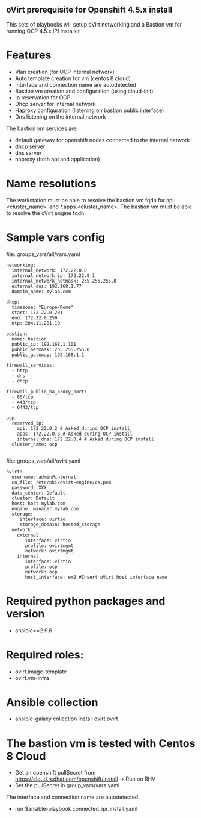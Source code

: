 ## oVirt prerequisite for Openshift 4.5.x install

This sets of playbooks will setup oVirt networking and a Bastion vm for running OCP 4.5.x IPI installer

# Features

- Vlan creation (for OCP internal network)
- Auto template creation for vm (centos 8 cloud)
- Interface and connection name are autodetected
- Bastion vm creation and configuration (using cloud-init)
- Ip reservation for OCP
- Dhcp server for internal network
- Haproxy configuration (listening on bastion public interface)
- Dns listening on the internal network

The bastion vm services are:
- default gateway for openshift nodes connected to the internal network
- dhcp server
- dns server
- haproxy (both api and application)

# Name resolutions

The workstation must be able to resolve the bastion vm fqdn for api.<cluster_name>.<domain> and *.apps.<cluster_name>.<domain>
The bastion vm must be able to resolve the oVirt engine fqdn


# Sample vars config

file: groups_vars/all/vars.yaml

```
networking:
  internal_network: 172.22.0.0
  internal_network_ip: 172.22.0.1
  internal_network_netmask: 255.255.255.0
  external_dns: 192.168.1.77
  domain_name: mylab.com

dhcp:
  timezone: "Europe/Rome"
  start: 172.22.0.201
  end: 172.22.0.250
  ntp: 204.11.201.10

bastion:
  name: bastion
  public_ip: 192.168.1.101
  public_netmask: 255.255.255.0
  public_gateway: 192.168.1.1

firewall_services:
  - http
  - dns
  - dhcp

firewall_public_ha_proxy_port:
  - 80/tcp
  - 443/tcp
  - 6443/tcp

ocp:
  reserved_ip:
    api: 172.22.0.2 # Asked during OCP install
    apps: 172.22.0.3 # Asked during OCP install
    internal_dns: 172.22.0.4 # Asked during OCP install
  cluster_name: ocp
  

```

file: groups_vars/all/ovirt.yaml

```
ovirt:
  username: admin@internal
  ca_file: /etc/pki/ovirt-engine/ca.pem
  password: XXX
  data_center: Default
  cluster: Default
  host: host.mylab.com
  engine: manager.mylab.com
  storage:
     interface: virtio
     storage_domain: hosted_storage
  network:
    external:
       interface: virtio
       profile: ovirtmgmt
       network: ovirtmgmt
    internal:
       interface: virtio
       profile: ocp
       network: ocp
       host_interface: em2 #Insert oVirt host interface name

```


# Required python packages and version

- ansible==2.9.6

# Required roles:

- ovirt.image-template
- ovirt.vm-infra

# Ansible collection 

- ansible-galaxy collection install ovirt.ovirt

# The bastion vm is tested with Centos 8 Cloud #

- Get an openshift pullSecret from https://cloud.redhat.com/openshift/install  -> Run on RHV
- Set the pullSecret in group_vars/vars.yaml

The interface and connection name are autodetected

- run $ansible-playbook connected_ipi_install.yaml







